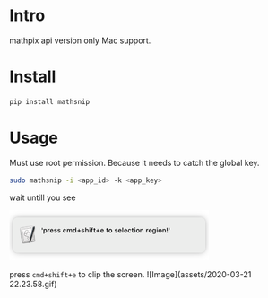 # Intro
mathpix api version
only Mac support. 


# Install
``` bash
pip install mathsnip
```


# Usage
Must use root permission. Because it needs to catch the global key.
``` bash
sudo mathsnip -i <app_id> -k <app_key>
```
wait untill you see 

![Image](assets/2020-03-21-22-19-17.png)

press `cmd+shift+e` to clip the screen. 
![Image](assets/2020-03-21 22.23.58.gif)
